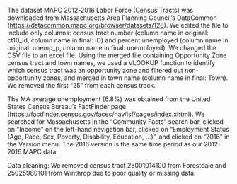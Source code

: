 The dataset MAPC 2012-2016 Labor Force (Census Tracts) was downloaded from Massachusetts Area Planning Council’s DataCommon (https://datacommon.mapc.org/browser/datasets/128). We edited the file to include only columns: census tract number (column name in original: ct10_id, column name in final: ID) and percent unemployed (column name in original: unemp_p, column name in final: unemployed). We changed the CSV file to an excel file. Using the merged file containing Opportunity Zone census tract and town names, we used a VLOOKUP function to identify which census tract was an opportunity zone and filtered out non-opportunity zones, and merged in town name (column name in final: Town). We removed the first “25” from each census track.

The MA average unemployment (6.8%) was obtained from the United States Census Bureau’s FactFinder page (https://factfinder.census.gov/faces/nav/jsf/pages/index.xhtml). We searched for Massachusetts in the “Community Facts” search bar, clicked on “Income” on the left-hand navigation bar, clicked on “Employment Status (Age, Race, Sex, Poverty, Disability, Education, …)”, and clicked on “2016” in the Version menu. The 2016 version is the same time period as our 2012-2016 MAPC data.

Data cleaning: We removed census tract 25001014100 from Forestdale and 25025980101 from Winthrop due to poor quality or missing data.



